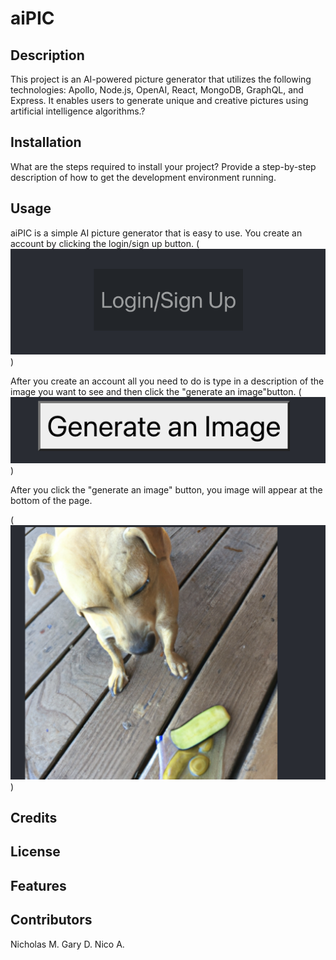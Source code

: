 # aiPIC

## Description
This project is an AI-powered picture generator that utilizes the following technologies: Apollo, Node.js, OpenAI, React, MongoDB, GraphQL, and Express. It enables users to generate unique and creative pictures using artificial intelligence algorithms.?




## Installation

What are the steps required to install your project? Provide a step-by-step description of how to get the development environment running.

## Usage
aiPIC is a simple AI picture generator that is easy to use.
You create an account by clicking the login/sign up button. 
(![screenshot of site](client/public/login.png))

After you create an account all you need to do is type in a description of the image you want to see and then click the "generate an image"button. 
(![screenshot of site](client/public/generate.png))

After you click the "generate an image" button, you image will appear at the bottom of the page.

(![screenshot of site](client/public/dog.png))



## Credits



## License


## Features



## Contributors
Nicholas M.
Gary D.
Nico A.



